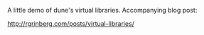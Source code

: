 A little demo of dune's virtual libraries. Accompanying blog post:

http://rgrinberg.com/posts/virtual-libraries/
